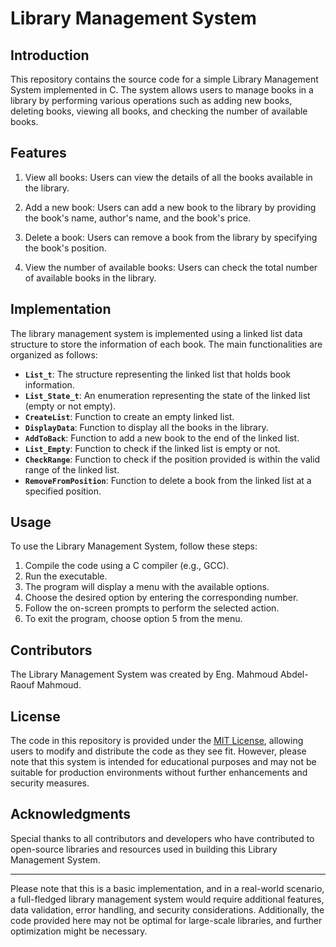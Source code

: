 # Library Management System 

## Introduction

This repository contains the source code for a simple Library Management System implemented in C. The system allows users to manage books in a library by performing various operations such as adding new books, deleting books, viewing all books, and checking the number of available books.

## Features

1. View all books: Users can view the details of all the books available in the library.

2. Add a new book: Users can add a new book to the library by providing the book's name, author's name, and the book's price.

3. Delete a book: Users can remove a book from the library by specifying the book's position.

4. View the number of available books: Users can check the total number of available books in the library.

## Implementation

The library management system is implemented using a linked list data structure to store the information of each book. The main functionalities are organized as follows:

- **`List_t`**: The structure representing the linked list that holds book information.
- **`List_State_t`**: An enumeration representing the state of the linked list (empty or not empty).
- **`CreateList`**: Function to create an empty linked list.
- **`DisplayData`**: Function to display all the books in the library.
- **`AddToBack`**: Function to add a new book to the end of the linked list.
- **`List_Empty`**: Function to check if the linked list is empty or not.
- **`CheckRange`**: Function to check if the position provided is within the valid range of the linked list.
- **`RemoveFromPosition`**: Function to delete a book from the linked list at a specified position.

## Usage

To use the Library Management System, follow these steps:

1. Compile the code using a C compiler (e.g., GCC).
2. Run the executable.
3. The program will display a menu with the available options.
4. Choose the desired option by entering the corresponding number.
5. Follow the on-screen prompts to perform the selected action.
6. To exit the program, choose option 5 from the menu.

## Contributors

The Library Management System was created by Eng. Mahmoud Abdel-Raouf Mahmoud.

## License

The code in this repository is provided under the [MIT License](LICENSE), allowing users to modify and distribute the code as they see fit. However, please note that this system is intended for educational purposes and may not be suitable for production environments without further enhancements and security measures.

## Acknowledgments

Special thanks to all contributors and developers who have contributed to open-source libraries and resources used in building this Library Management System.

---

Please note that this is a basic implementation, and in a real-world scenario, a full-fledged library management system would require additional features, data validation, error handling, and security considerations. Additionally, the code provided here may not be optimal for large-scale libraries, and further optimization might be necessary.
